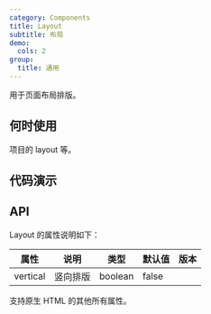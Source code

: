 ```yaml
---
category: Components
title: Layout
subtitle: 布局
demo:
  cols: 2
group:
  title: 通用
---
```


用于页面布局排版。

## 何时使用

项目的 layout 等。

## 代码演示

<!-- prettier-ignore -->
<code src="./demo/all.tsx"></code>

## API

Layout 的属性说明如下：

| 属性     | 说明     | 类型    | 默认值 | 版本 |
| -------- | -------- | ------- | ------ | ---- |
| vertical | 竖向排版 | boolean | false  |      |

支持原生 HTML 的其他所有属性。
